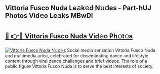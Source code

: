 ## Vittoria Fusco Nuda Le𝚊k𝚎d N𝚞𝚍es - Part-hUJ Photos Vid𝚎o Le𝚊ks MBwDI

# <h2><a href="http://fbec0x.evod.top/?m=Vittoria+Fusco+Nuda">🔗 👉🔴 Vittoria Fusco Nuda Vid𝚎o Ph𝚘t𝚘s</a></h2>

[![Vittoria Fusco Nuda N𝚞d𝚎s](https://i.imgur.com/8V9OHl7.gif)](http://fbec0x.evod.top/?m=Vittoria+Fusco+Nuda)
Social media sensation Vittoria Fusco Nuda and multimedia artist, celebrated for disseminating dance and lifestyle content through viral dance challenges and brief videos. The role of a public figure Vittoria Fusco Nuda is to serve the best interests of society. 
